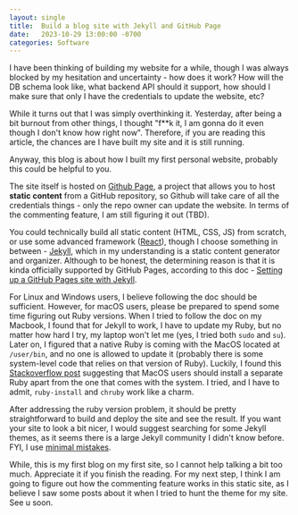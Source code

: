```yaml
---
layout: single
title:  Build a blog site with Jekyll and GitHub Page
date:   2023-10-29 13:00:00 -0700
categories: Software
---
```

I have been thinking of building my website for a while, though I was always blocked by my hesitation and uncertainty - how does it work? How will the DB schema look like, what backend API should it support, how should I make sure that only I have the credentials to update the website, etc?

While it turns out that I was simply overthinking it. Yesterday, after being a bit burnout from other things, I thought "f**k it, I am gonna do it even though I don't know how right now". Therefore, if you are reading this article, the chances are I have built my site and it is still running. 

Anyway, this blog is about how I built my first personal website, probably this could be helpful to you.

The site itself is hosted on [Github Page](https://pages.github.com/), a project that allows you to host **static content** from a GitHub repository, so Github will take care of all the credentials things - only the repo owner can update the website. In terms of the commenting feature, I am still figuring it out (TBD).

You could technically build all static content (HTML, CSS, JS) from scratch, or use some advanced framework ([React](https://github.com/gitname/react-gh-pages)), though I choose something in between - [Jekyll](https://jekyllrb.com/), which in my understanding is a static content generator and organizer. Although to be honest, the determining reason is that it is kinda officially supported by GitHub Pages, according to this doc - [Setting up a GitHub Pages site with Jekyll](https://docs.github.com/en/pages/setting-up-a-github-pages-site-with-jekyll).

For Linux and Windows users, I believe following the doc should be sufficient. However, for macOS users, please be prepared to spend some time figuring out Ruby versions. When I tried to follow the doc on my Macbook, I found that for Jekyll to work, I have to update my Ruby, but no matter how hard I try, my laptop won't let me (yes, I tried both `sudo` and `su`). Later on, I figured that a native Ruby is coming with the MacOS located at `/user/bin`, and no one is allowed to update it (probably there is some system-level code that relies on that version of Ruby). Luckily, I found this [Stackoverflow post](https://stackoverflow.com/questions/51126403/you-dont-have-write-permissions-for-the-library-ruby-gems-2-3-0-directory-ma) suggesting that MacOS users should install a separate Ruby apart from the one that comes with the system. I tried, and I have to admit, `ruby-install` and `chruby` work like a charm. 

After addressing the ruby version problem, it should be pretty straightforward to build and deploy the site and see the result. If you want your site to look a bit nicer, I would suggest searching for some Jekyll themes, as it seems there is a large Jekyll community I didn't know before. FYI, I use [minimal mistakes](https://mmistakes.github.io/minimal-mistakes/).

While, this is my first blog on my first site, so I cannot help talking a bit too much. Appreciate it if you finish the reading. For my next step, I think I am going to figure out how the commenting feature works in this static site, as I believe I saw some posts about it when I tried to hunt the theme for my site. See u soon. 
